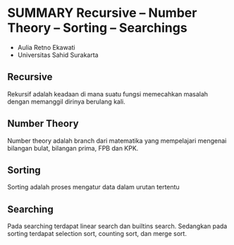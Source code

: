 # SUMMARY Recursive – Number Theory – Sorting – Searchings

- Aulia Retno Ekawati
- Universitas Sahid Surakarta

## Recursive
Rekursif adalah keadaan di mana suatu fungsi memecahkan masalah dengan memanggil dirinya berulang kali.

## Number Theory
Number theory adalah branch dari matematika yang mempelajari mengenai bilangan bulat, bilangan prima, FPB dan KPK.

## Sorting
Sorting adalah proses mengatur data dalam urutan tertentu

## Searching
Pada searching terdapat linear search dan builtins search. Sedangkan pada sorting terdapat selection sort, counting sort, dan merge sort.
